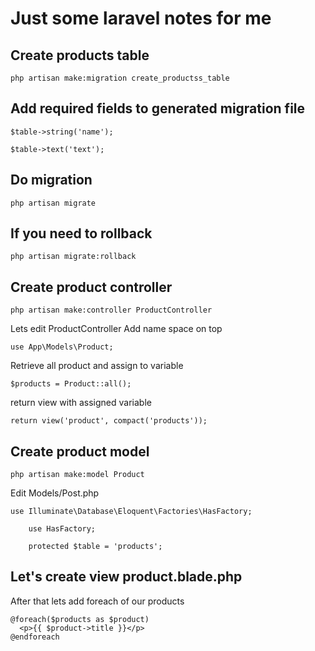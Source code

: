 # Just some laravel notes for me

## Create products table
```
php artisan make:migration create_productss_table
```

## Add required fields to generated migration file
```
$table->string('name'); 
```
```
$table->text('text');
```

## Do migration
```
php artisan migrate
```

## If you need to rollback
```
php artisan migrate:rollback
```

## Create product controller
```
php artisan make:controller ProductController
```
Lets edit ProductController
Add name space on top
```
use App\Models\Product;
```
Retrieve all product and assign to variable
```
$products = Product::all();
```
return view with assigned variable
```
return view('product', compact('products')); 
```

## Create product model
```
php artisan make:model Product
```
Edit Models/Post.php
```
use Illuminate\Database\Eloquent\Factories\HasFactory;
```
```
    use HasFactory;
```
```
    protected $table = 'products';
```


## Let's create view product.blade.php
After that lets add foreach of our products
```laravel
@foreach($products as $product)
  <p>{{ $product->title }}</p>
@endforeach
```
